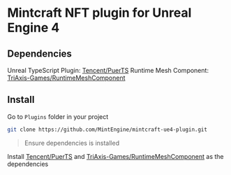 # Mintcraft NFT plugin for Unreal Engine 4

## Dependencies

Unreal TypeScript Plugin: [Tencent/PuerTS](https://github.com/Tencent/puerts)
Runtime Mesh Component: [TriAxis-Games/RuntimeMeshComponent](https://github.com/TriAxis-Games/RuntimeMeshComponent)

## Install

Go to `Plugins` folder in your project

```bash
git clone https://github.com/MintEngine/mintcraft-ue4-plugin.git
```

> Ensure dependencies is installed

Install [Tencent/PuerTS](https://github.com/Tencent/puerts) and [TriAxis-Games/RuntimeMeshComponent](https://github.com/TriAxis-Games/RuntimeMeshComponent) as the dependencies

